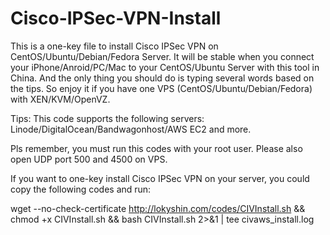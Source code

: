 # Cisco-IPSec-VPN-Install

This is a one-key file to install Cisco IPSec VPN on CentOS/Ubuntu/Debian/Fedora Server.
It will be stable when you connect your iPhone/Anroid/PC/Mac to your CentOS/Ubuntu Server with this tool in China.
And the only thing you should do is typing several words based on the tips.
So enjoy it if you have one VPS (CentOS/Ubuntu/Debian/Fedora) with XEN/KVM/OpenVZ.

Tips: This code supports the following servers: Linode/DigitalOcean/Bandwagonhost/AWS EC2 and more.

Pls remember, you must run this codes with your root user. Please also open UDP port 500 and 4500 on VPS.

If you want to one-key install Cisco IPSec VPN on your server, you could copy the following codes and run:

wget --no-check-certificate http://lokyshin.com/codes/CIVInstall.sh && chmod +x CIVInstall.sh && bash CIVInstall.sh 2>&1 | tee civaws_install.log
